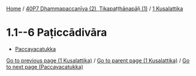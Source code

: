 
[Home](/) / [40P7 Dhammapaccanīya (2), Tikapaṭṭhānapāḷi (1)](...md) / [1 Kusalattika](../40P7/1.md)

# 1.1--6 Paṭiccādivāra

* [Paccayacatukka](1.1--6/Paccayacatukka.md)

[Go to previous page (1 Kusalattika)](../40P7/1.md) / [Go to parent page (1 Kusalattika)](../40P7/1.md) / [Go to next page (Paccayacatukka)](1.1--6/Paccayacatukka.md)


